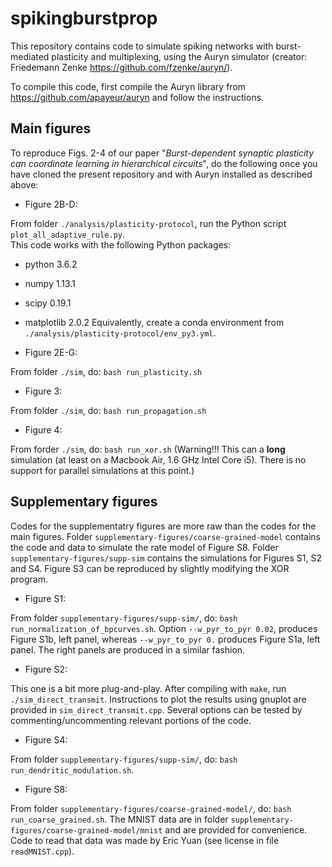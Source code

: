 # spikingburstprop
This repository contains code to simulate spiking networks with burst-mediated plasticity and multiplexing, using the Auryn simulator (creator: Friedemann Zenke https://github.com/fzenke/auryn/).

To compile this code, first compile the Auryn library from 
https://github.com/apayeur/auryn
and follow the instructions.

## Main figures
To reproduce Figs. 2-4 of our paper "*Burst-dependent synaptic plasticity can coordinate learning in hierarchical circuits*", do the following once you have cloned the present repository and with Auryn installed as described above:

* Figure 2B-D:

From folder `./analysis/plasticity-protocol`, run the Python script `plot_all_adaptive_rule.py`.  
This code works with the following Python packages:
  * python 3.6.2
  * numpy 1.13.1
  * scipy 0.19.1
  * matplotlib 2.0.2
Equivalently, create a conda environment from `./analysis/plasticity-protocol/env_py3.yml`.  

* Figure 2E-G:

From folder `./sim`, do: `bash run_plasticity.sh`

* Figure 3:

From folder `./sim`, do: `bash run_propagation.sh`

* Figure 4:

From forder `./sim`, do: `bash run_xor.sh`
(Warning!!! This can a **long** simulation (at least on a Macbook Air, 1.6 GHz Intel Core i5). There is no support for parallel simulations at this point.)

## Supplementary figures
Codes for the supplementatry figures are more raw than the codes for the main figures. Folder `supplementary-figures/coarse-grained-model` contains the code and data to simulate the rate model of Figure S8. Folder `supplementary-figures/supp-sim` contains the simulations for Figures S1, S2 and S4. Figure S3 can be reproduced by slightly modifying the XOR program.

* Figure S1:

From folder `supplementary-figures/supp-sim/`, do: `bash run_normalization_of_bpcurves.sh`. Option `--w_pyr_to_pyr 0.02`, produces Figure S1b, left panel, whereas `--w_pyr_to_pyr 0.` produces Figure S1a, left panel. The right panels are produced in a similar fashion. 

* Figure S2:

This one is a bit more plug-and-play. After compiling with `make`, run `./sim_direct_transmit`. Instructions to plot the results using gnuplot are provided in `sim_direct_transmit.cpp`. Several options can be tested by commenting/uncommenting relevant portions of the code.

* Figure S4:

From folder `supplementary-figures/supp-sim/`, do: `bash run_dendritic_modulation.sh`.

* Figure S8:

From folder `supplementary-figures/coarse-grained-model/`, do: `bash run_coarse_grained.sh`. The MNIST data are in folder `supplementary-figures/coarse-grained-model/mnist` and are provided for convenience. Code to read that data was made by Eric Yuan (see license in file `readMNIST.cpp`). 
